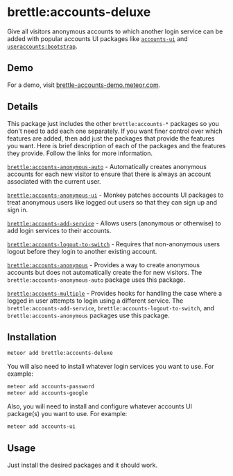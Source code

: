 # brettle:accounts-deluxe

Give all visitors anonymous accounts to which another login service can be added
with popular accounts UI packages like
[`accounts-ui`](https://atmospherejs.com/meteor/accounts-ui) and
[`useraccounts:bootstrap`](https://atmospherejs.com/useraccounts/bootstrap).

## Demo

For a demo, visit
[brettle-accounts-demo.meteor.com](http://brettle-accounts-demo.meteor.com).

## Details

This package just includes the other `brettle:accounts-*` packages so you don't
need to add each one separately. If you want finer control over which features are
added, then add just the packages that provide the features you want. Here is
brief description of each of the packages and the features they provide. Follow
the links for more information.

[`brettle:accounts-anonymous-auto`](https://atmospherejs.com/brettle/accounts-anonymous-auto) -
Automatically creates anonymous accounts for each new visitor to ensure that
there is always an account associated with the current user.

[`brettle:accounts-anonymous-ui`](https://atmospherejs.com/brettle/accounts-anonymous-ui) -
Monkey patches accounts UI packages to treat anonymous users like logged out
users so that they can sign up and sign in.

[`brettle:accounts-add-service`](https://atmospherejs.com/brettle/accounts-add-service) -
Allows users (anonymous or otherwise) to add login services to their accounts.

[`brettle:accounts-logout-to-switch`](https://atmospherejs.com/brettle/accounts-logout-to-switch) -
Requires that non-anonymous users logout before they login to another existing
account.

[`brettle:accounts-anonymous`](https://atmospherejs.com/brettle/accounts-anonymous) -
Provides a way to create anonymous accounts but does not automatically create
the for new visitors. The `brettle:accounts-anonymous-auto` package uses this
package.

[`brettle:accounts-multiple`](https://atmospherejs.com/brettle/accounts-multiple) -
Provides hooks for handling the case where a logged in user attempts to login
using a different service. The `brettle:accounts-add-service`,
`brettle:accounts-logout-to-switch`, and `brettle:accounts-anonymous` packages
use this package.

## Installation

```sh
meteor add brettle:accounts-deluxe
```

You will also need to install whatever login services you want to use. For
example:

```sh
meteor add accounts-password
meteor add accounts-google
```

Also, you will need to install and configure whatever accounts UI package(s) you
want to use. For example:

```sh
meteor add accounts-ui
```

## Usage

Just install the desired packages and it should work.
